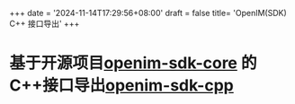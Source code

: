 +++
date = '2024-11-14T17:29:56+08:00'
draft = false
title= 'OpenIM(SDK) C++ 接口导出'
+++

# 基于开源项目[openim-sdk-core](https://github.com/openimsdk/openim-sdk-core) 的 C++接口导出[openim-sdk-cpp](https://github.com/yj12138/openim-sdk-cpp)
